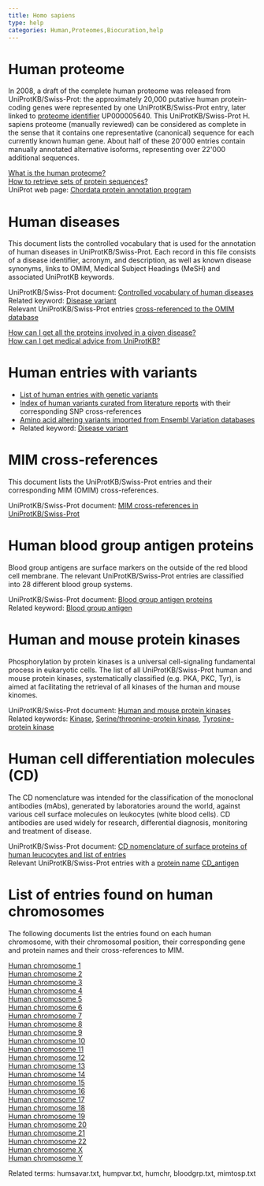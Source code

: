 ```yaml
---
title: Homo sapiens
type: help
categories: Human,Proteomes,Biocuration,help
---
```


# Human proteome

In 2008, a draft of the complete human proteome was released from UniProtKB/Swiss-Prot: the approximately 20,000 putative human protein-coding genes were represented by one UniProtKB/Swiss-Prot entry, later linked to [proteome identifier](https://www.uniprot.org/help/proteome_id) UP000005640. This UniProtKB/Swiss-Prot H. sapiens proteome (manually reviewed) can be considered as complete in the sense that it contains one representative (canonical) sequence for each currently known human gene. About half of these 20'000 entries contain manually annotated alternative isoforms, representing over 22'000 additional sequences.

[What is the human proteome?](https://www.uniprot.org/help/human_proteome)  
[How to retrieve sets of protein sequences?](https://www.uniprot.org/help/retrieve_sets)  
UniProt web page: [Chordata protein annotation program](https://www.uniprot.org/help/Chordata)

# Human diseases

This document lists the controlled vocabulary that is used for the annotation of human diseases in UniProtKB/Swiss-Prot. Each record in this file consists of a disease identifier, acronym, and description, as well as known disease synonyms, links to OMIM, Medical Subject Headings (MeSH) and associated UniProtKB keywords.

UniProtKB/Swiss-Prot document: [Controlled vocabulary of human diseases](https://ftp.ebi.ac.uk/pub/databases/uniprot/current_release/knowledgebase/complete/docs/humdisease.txt)  
Related keyword: [Disease variant](https://www.uniprot.org/keywords/KW-0225)  
Relevant UniProtKB/Swiss-Prot entries [cross-referenced to the OMIM database](https://www.uniprot.org/uniprotkb?query=database%3Amim)

[How can I get all the proteins involved in a given disease?](https://www.uniprot.org/help/disease_query)  
[How can I get medical advice from UniProtKB?](https://www.uniprot.org/help/medical_advice)

# Human entries with variants

- [List of human entries with genetic variants](https://ftp.ebi.ac.uk/pub/databases/uniprot/current_release/knowledgebase/complete/docs/humpvar.txt)
- [Index of human variants curated from literature reports](https://ftp.ebi.ac.uk/pub/databases/uniprot/current_release/knowledgebase/complete/docs/humsavar.txt) with their corresponding SNP cross-references
- [Amino acid altering variants imported from Ensembl Variation databases](https://ftp.ebi.ac.uk/pub/databases/uniprot/current_release/knowledgebase/variants/)
- Related keyword: [Disease variant](https://www.uniprot.org/keywords/KW-0225)

# MIM cross-references

This document lists the UniProtKB/Swiss-Prot entries and their corresponding MIM (OMIM) cross-references.

UniProtKB/Swiss-Prot document: [MIM cross-references in UniProtKB/Swiss-Prot](https://ftp.ebi.ac.uk/pub/databases/uniprot/current_release/knowledgebase/complete/docs/mimtosp.txt)

# Human blood group antigen proteins

Blood group antigens are surface markers on the outside of the red blood cell membrane. The relevant UniProtKB/Swiss-Prot entries are classified into 28 different blood group systems.

UniProtKB/Swiss-Prot document: [Blood group antigen proteins](https://ftp.ebi.ac.uk/pub/databases/uniprot/current_release/knowledgebase/complete/docs/bloodgrp.txt)  
Related keyword: [Blood group antigen](https://www.uniprot.org/keywords/KW-0095)

# Human and mouse protein kinases

Phosphorylation by protein kinases is a universal cell-signaling fundamental process in eukaryotic cells. The list of all UniProtKB/Swiss-Prot human and mouse protein kinases, systematically classified (e.g. PKA, PKC, Tyr), is aimed at facilitating the retrieval of all kinases of the human and mouse kinomes.

UniProtKB/Swiss-Prot document: [Human and mouse protein kinases](https://ftp.ebi.ac.uk/pub/databases/uniprot/current_release/knowledgebase/complete/docs/pkinfam.txt)  
Related keywords: [Kinase](https://www.uniprot.org/keywords/KW-0418), [Serine/threonine-protein kinase](https://www.uniprot.org/keywords/KW-0723), [Tyrosine-protein kinase](https://www.uniprot.org/keywords/KW-0829)

# Human cell differentiation molecules (CD)

The CD nomenclature was intended for the classification of the monoclonal antibodies (mAbs), generated by laboratories around the world, against various cell surface molecules on leukocytes (white blood cells). CD antibodies are used widely for research, differential diagnosis, monitoring and treatment of disease.

UniProtKB/Swiss-Prot document: [CD nomenclature of surface proteins of human leucocytes and list of entries](https://ftp.ebi.ac.uk/pub/databases/uniprot/current_release/knowledgebase/complete/docs/cdlist.txt)  
Relevant UniProtKB/Swiss-Prot entries with a [protein name](https://www.uniprot.org/help/protein_names) [CD_antigen](https://www.uniprot.org/uniprotkb?query=protein_name:CD_antigen)

# List of entries found on human chromosomes

The following documents list the entries found on each human chromosome, with their chromosomal position, their corresponding gene and protein names and their cross-references to MIM.

[Human chromosome 1](https://ftp.ebi.ac.uk/pub/databases/uniprot/current_release/knowledgebase/complete/docs/humchr01.txt)  
[Human chromosome 2](https://ftp.ebi.ac.uk/pub/databases/uniprot/current_release/knowledgebase/complete/docs/humchr02.txt)  
[Human chromosome 3](https://ftp.ebi.ac.uk/pub/databases/uniprot/current_release/knowledgebase/complete/docs/humchr03.txt)  
[Human chromosome 4](https://ftp.ebi.ac.uk/pub/databases/uniprot/current_release/knowledgebase/complete/docs/humchr04.txt)  
[Human chromosome 5](https://ftp.ebi.ac.uk/pub/databases/uniprot/current_release/knowledgebase/complete/docs/humchr05.txt)  
[Human chromosome 6](https://ftp.ebi.ac.uk/pub/databases/uniprot/current_release/knowledgebase/complete/docs/humchr06.txt)  
[Human chromosome 7](https://ftp.ebi.ac.uk/pub/databases/uniprot/current_release/knowledgebase/complete/docs/humchr07.txt)  
[Human chromosome 8](https://ftp.ebi.ac.uk/pub/databases/uniprot/current_release/knowledgebase/complete/docs/humchr08.txt)  
[Human chromosome 9](https://ftp.ebi.ac.uk/pub/databases/uniprot/current_release/knowledgebase/complete/docs/humchr09.txt)  
[Human chromosome 10](https://ftp.ebi.ac.uk/pub/databases/uniprot/current_release/knowledgebase/complete/docs/humchr10.txt)  
[Human chromosome 11](https://ftp.ebi.ac.uk/pub/databases/uniprot/current_release/knowledgebase/complete/docs/humchr11.txt)  
[Human chromosome 12](https://ftp.ebi.ac.uk/pub/databases/uniprot/current_release/knowledgebase/complete/docs/humchr12.txt)  
[Human chromosome 13](https://ftp.ebi.ac.uk/pub/databases/uniprot/current_release/knowledgebase/complete/docs/humchr13.txt)  
[Human chromosome 14](https://ftp.ebi.ac.uk/pub/databases/uniprot/current_release/knowledgebase/complete/docs/humchr14.txt)  
[Human chromosome 15](https://ftp.ebi.ac.uk/pub/databases/uniprot/current_release/knowledgebase/complete/docs/humchr15.txt)  
[Human chromosome 16](https://ftp.ebi.ac.uk/pub/databases/uniprot/current_release/knowledgebase/complete/docs/humchr16.txt)  
[Human chromosome 17](https://ftp.ebi.ac.uk/pub/databases/uniprot/current_release/knowledgebase/complete/docs/humchr17.txt)  
[Human chromosome 18](https://ftp.ebi.ac.uk/pub/databases/uniprot/current_release/knowledgebase/complete/docs/humchr18.txt)  
[Human chromosome 19](https://ftp.ebi.ac.uk/pub/databases/uniprot/current_release/knowledgebase/complete/docs/humchr19.txt)  
[Human chromosome 20](https://ftp.ebi.ac.uk/pub/databases/uniprot/current_release/knowledgebase/complete/docs/humchr20.txt)  
[Human chromosome 21](https://ftp.ebi.ac.uk/pub/databases/uniprot/current_release/knowledgebase/complete/docs/humchr21.txt)  
[Human chromosome 22](https://ftp.ebi.ac.uk/pub/databases/uniprot/current_release/knowledgebase/complete/docs/humchr22.txt)  
[Human chromosome X](https://ftp.ebi.ac.uk/pub/databases/uniprot/current_release/knowledgebase/complete/docs/humchrx.txt)  
[Human chromosome Y](https://ftp.ebi.ac.uk/pub/databases/uniprot/current_release/knowledgebase/complete/docs/humchry.txt)

Related terms: humsavar.txt, humpvar.txt, humchr, bloodgrp.txt, mimtosp.txt
